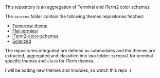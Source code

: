 
This repository is an aggregation of Terminal and iTerm2 color schemes. 

The `sources` folder contain the following themes repositories fetched:

- [Tomorrow-theme](https://github.com/ChrisKempson/Tomorrow-Theme)
- [Flat-terminal](https://github.com/ahmetsulek/flat-terminal)
- [iTerm2-color-schemes](https://github.com/mbadolato/iTerm2-Color-Schemes)
- [Solarized](https://github.com/altercation/solarized)

The repositories integrated are defined as submodules and the themes are extracted, aggregated and classified into two folder: `terminal` for terminal specific themes and `iTerm` for iTerm themes.

I will be adding new themes and modules, so watch this repo :)

